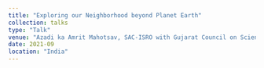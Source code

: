```yaml
---
title: "Exploring our Neighborhood beyond Planet Earth"
collection: talks
type: "Talk"
venue: "Azadi ka Amrit Mahotsav, SAC-ISRO with Gujarat Council on Science and Technology"
date: 2021-09
location: "India"
---
```

